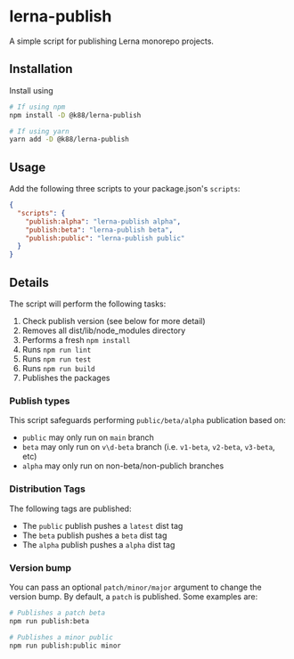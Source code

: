 # lerna-publish

A simple script for publishing Lerna monorepo projects.

## Installation
Install using

```bash
# If using npm
npm install -D @k88/lerna-publish

# If using yarn
yarn add -D @k88/lerna-publish
```

## Usage

Add the following three scripts to your package.json's `scripts`:

```json
{
  "scripts": {
    "publish:alpha": "lerna-publish alpha",
    "publish:beta": "lerna-publish beta",
    "publish:public": "lerna-publish public"
  }
}
```

## Details

The script will perform the following tasks:

1) Check publish version (see below for more detail)
2) Removes all dist/lib/node_modules directory
3) Performs a fresh `npm install`
4) Runs `npm run lint`
5) Runs `npm run test`
6) Runs `npm run build`
7) Publishes the packages

### Publish types

This script safeguards performing `public/beta/alpha` publication based on:

* `public` may only run on `main` branch
* `beta` may only run on `v\d-beta` branch (i.e. `v1-beta`, `v2-beta`, `v3-beta`, etc)
* `alpha` may only run on non-beta/non-publich branches

### Distribution Tags

The following tags are published:

* The `public` publish pushes a `latest` dist tag
* The `beta` publish pushes a `beta` dist tag
* The `alpha` publish pushes a `alpha` dist tag

### Version bump

You can pass an optional `patch/minor/major` argument to change the version bump. By default, a `patch` is published. Some examples are:

```bash
# Publishes a patch beta
npm run publish:beta

# Publishes a minor public
npm run publish:public minor
```





